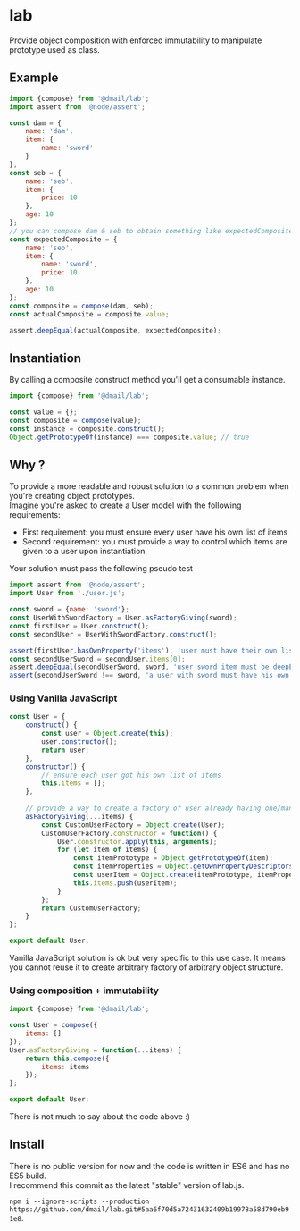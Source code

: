 # lab

Provide object composition with enforced immutability to manipulate prototype used as class.

## Example

```javascript
import {compose} from '@dmail/lab';
import assert from '@node/assert';

const dam = {
    name: 'dam',
    item: {
        name: 'sword'
    }
};
const seb = {
    name: 'seb',
    item: {
        price: 10
    },
    age: 10
};
// you can compose dam & seb to obtain something like expectedComposite below
const expectedComposite = {
    name: 'seb',
    item: {
        name: 'sword',
        price: 10
    },
    age: 10
};
const composite = compose(dam, seb);
const actualComposite = composite.value;

assert.deepEqual(actualComposite, expectedComposite);
```

## Instantiation

By calling a composite construct method you'll get a consumable instance.

```javascript
import {compose} from '@dmail/lab';

const value = {};
const composite = compose(value);
const instance = composite.construct();
Object.getPrototypeOf(instance) === composite.value; // true
```

## Why ?

To provide a more readable and robust solution to a common problem when you're creating object prototypes.  
Imagine you're asked to create a User model with the following requirements:

- First requirement: you must ensure every user have his own list of items
- Second requirement: you must provide a way to control which items are given to a user upon instantiation

Your solution must pass the following pseudo test 

```javascript
import assert from '@node/assert';
import User from './user.js';

const sword = {name: 'sword'};
const UserWithSwordFactory = User.asFactoryGiving(sword);
const firstUser = User.construct();
const secondUser = UserWithSwordFactory.construct();

assert(firstUser.hasOwnProperty('items'), 'user must have their own list of items');
const secondUserSword = secondUser.items[0];
assert.deepEqual(secondUserSword, sword, 'user sword item must be deepEqual to sword item');
assert(secondUserSword !== sword, 'a user with sword must have his own sword');
```

### Using Vanilla JavaScript

```javascript
const User = {
    construct() {
        const user = Object.create(this);
        user.constructor();
        return user;
    },
    constructor() {
        // ensure each user got his own list of items
        this.items = [];
    },
    
    // provide a way to create a factory of user already having one/many item
    asFactoryGiving(...items) {
        const CustomUserFactory = Object.create(User);
        CustomUserFactory.constructor = function() {
            User.constructor.apply(this, arguments);
            for (let item of items) {
                const itemPrototype = Object.getPrototypeOf(item);
                const itemProperties = Object.getOwnPropertyDescriptors(item);
                const userItem = Object.create(itemPrototype, itemProperties);
                this.items.push(userItem);
            }
        };
        return CustomUserFactory;
    }
};

export default User;
```

Vanilla JavaScript solution is ok but very specific to this use case. It means you cannot reuse it to create arbitrary factory of arbitrary object structure.  

### Using composition + immutability

```javascript
import {compose} from '@dmail/lab';

const User = compose({
    items: []
});
User.asFactoryGiving = function(...items) {
    return this.compose({
        items: items
    });
};

export default User;
```

There is not much to say about the code above :)

## Install

There is no public version for now and the code is written in ES6 and has no ES5 build.  
I recommend this commit as the latest "stable" version of lab.js.

`npm i --ignore-scripts --production https://github.com/dmail/lab.git#5aa6f70d5a72431632409b19978a58d790eb91e8`.

